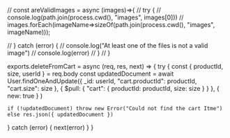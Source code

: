 // const areValidImages = async (images)=>{
//     try {
//         console.log(path.join(process.cwd(), "images", images[0]))
//         images.forEach(imageName=>sizeOf(path.join(process.cwd(), "images", imageName)));

//     } catch (error) {
//         console.log("At least one of the files is not a valid image")
//         console.log(error)
//     }
// }



exports.deleteFromCart = async (req, res, next) => {
  try {
    const { productId, size, userId } = req.body
    const updatedDocument = await User.findOneAndUpdate({
      _id: userId,
      "cart.productId": productId,
      "cart.size": size
    }, {
      $pull: { "cart": { productId: productId, size: size } }
    },
      { new: true }
    )

    if (!updatedDocument) throw new Error("Could not find the cart Itme")
    else res.json({ updatedDocument })
  } catch (error) {
    next(error)
  }
}